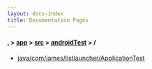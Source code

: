 ```yaml
---
layout: docs-index
title: Documentation Pages
---
```

#### [.](./../../../index) > [app](./../../index) > [src](./../index) > [androidTest](./index) > **/**

- [java/com/james/listlauncher/ApplicationTest](java/com/james/listlauncher/ApplicationTest)
